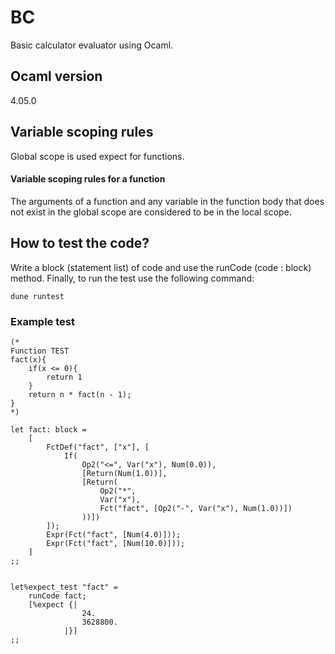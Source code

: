 # BC
Basic calculator evaluator using Ocaml.

## Ocaml version
4.05.0

## Variable scoping rules
Global scope is used expect for functions.

#### Variable scoping rules for a function 
The arguments of a function and any variable in the function body that does not exist in the global scope are considered to be in the local scope.

## How to test the code?
Write a block (statement list) of code and use the runCode (code : block) method. Finally, to run the test use the following command:

```
dune runtest
```  

### Example test
```
(*
Function TEST
fact(x){
    if(x <= 0){
        return 1
    }
    return n * fact(n - 1);
}
*)

let fact: block = 
    [
        FctDef("fact", ["x"], [
            If(
                Op2("<=", Var("x"), Num(0.0)),
                [Return(Num(1.0))],
                [Return(
                    Op2("*", 
                    Var("x"), 
                    Fct("fact", [Op2("-", Var("x"), Num(1.0))])
                ))])
        ]);
        Expr(Fct("fact", [Num(4.0)]));
        Expr(Fct("fact", [Num(10.0)]));
    ]
;;


let%expect_test "fact" =
    runCode fact; 
    [%expect {| 
                24.
                3628800.
            |}]
;;
```



